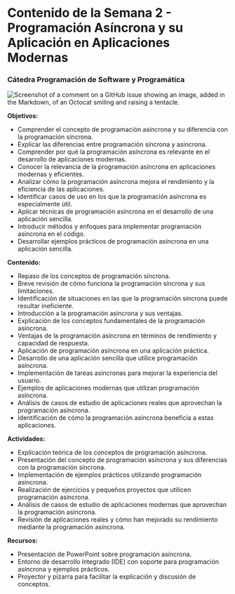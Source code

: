 # Contenido de la Semana 2 - Programación Asíncrona y su Aplicación en Aplicaciones Modernas

### Cátedra Programación de Software y Programática 

![Screenshot of a comment on a GitHub issue showing an image, added in the Markdown, of an Octocat smiling and raising a tentacle.](https://myoctocat.com/assets/images/base-octocat.svg)



**Objetivos:**

- Comprender el concepto de programación asíncrona y su diferencia con la programación síncrona.
- Explicar las diferencias entre programación síncrona y asíncrona.
- Comprender por qué la programación asíncrona es relevante en el desarrollo de aplicaciones modernas.
- Conocer la relevancia de la programación asíncrona en aplicaciones modernas y eficientes.
- Analizar cómo la programación asíncrona mejora el rendimiento y la eficiencia de las aplicaciones.
- Identificar casos de uso en los que la programación asíncrona es especialmente útil.
- Aplicar técnicas de programación asíncrona en el desarrollo de una aplicación sencilla.
- Introducir métodos y enfoques para implementar programación asíncrona en el código.
- Desarrollar ejemplos prácticos de programación asíncrona en una aplicación sencilla.


**Contenido:**

- Repaso de los conceptos de programación síncrona.
- Breve revisión de cómo funciona la programación síncrona y sus limitaciones.
- Identificación de situaciones en las que la programación síncrona puede resultar ineficiente.
- Introducción a la programación asíncrona y sus ventajas.
- Explicación de los conceptos fundamentales de la programación asíncrona.
- Ventajas de la programación asíncrona en términos de rendimiento y capacidad de respuesta.
- Aplicación de programación asíncrona en una aplicación práctica.
- Desarrollo de una aplicación sencilla que utilice programación asíncrona.
- Implementación de tareas asíncronas para mejorar la experiencia del usuario.
- Ejemplos de aplicaciones modernas que utilizan programación asíncrona.
- Análisis de casos de estudio de aplicaciones reales que aprovechan la programación asíncrona.
- Identificación de cómo la programación asíncrona beneficia a estas aplicaciones.


**Actividades:**

- Explicación teórica de los conceptos de programación asíncrona.
- Presentación del concepto de programación asíncrona y sus diferencias con la programación síncrona.
- Implementación de ejemplos prácticos utilizando programación asíncrona.
- Realización de ejercicios y pequeños proyectos que utilicen programación asíncrona.
- Análisis de casos de estudio de aplicaciones modernas que aprovechan la programación asíncrona.
- Revisión de aplicaciones reales y cómo han mejorado su rendimiento mediante la programación asíncrona.


**Recursos:**

- Presentación de PowerPoint sobre programación asíncrona.
- Entorno de desarrollo integrado (IDE) con soporte para programación asíncrona y ejemplos prácticos.
- Proyector y pizarra para facilitar la explicación y discusión de conceptos.

